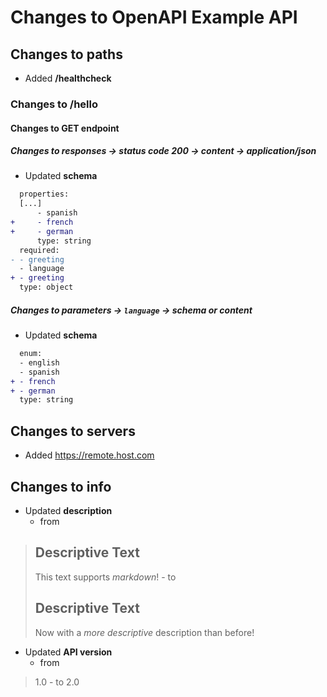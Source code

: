 
# Changes to OpenAPI Example API

## Changes to paths
- Added **/healthcheck**

### Changes to **/hello**

#### Changes to GET endpoint

##### Changes to responses → status code 200 → content → application/json
- Updated **schema**

```diff
  properties:
  [...]
      - spanish
+     - french
+     - german
      type: string
  required:
- - greeting
  - language
+ - greeting
  type: object
```


##### Changes to parameters → `language` → schema or content
- Updated **schema**

```diff
  enum:
  - english
  - spanish
+ - french
+ - german
  type: string
```


## Changes to servers
- Added https://remote.host.com

## Changes to info
- Updated **description**
	- from
 > ## Descriptive Text
 > This text supports _markdown_!
	- to
 > ## Descriptive Text
 > Now with a _more descriptive_ description than before!

- Updated **API version**
	- from
 > 1.0
	- to
 > 2.0
